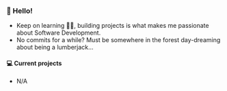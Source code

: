 ### 👋 Hello! 

- Keep on learning :man_technologist:, building projects is what makes me passionate about Software Development.
- No commits for a while? Must be somewhere in the forest day-dreaming about being a lumberjack...

#### 💻 Current projects

- N/A
